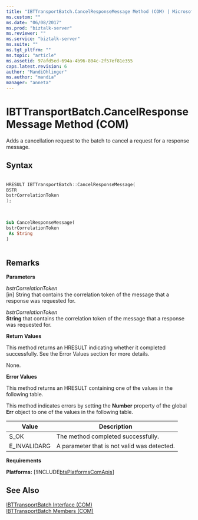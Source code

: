 ```yaml
---
title: "IBTTransportBatch.CancelResponseMessage Method (COM) | Microsoft Docs"
ms.custom: ""
ms.date: "06/08/2017"
ms.prod: "biztalk-server"
ms.reviewer: ""
ms.service: "biztalk-server"
ms.suite: ""
ms.tgt_pltfrm: ""
ms.topic: "article"
ms.assetid: 97afd5ed-694a-4b96-804c-2f57ef81e355
caps.latest.revision: 6
author: "MandiOhlinger"
ms.author: "mandia"
manager: "anneta"
---
```

# IBTTransportBatch.CancelResponseMessage Method (COM)
Adds a cancellation request to the batch to cancel a request for a response message.  
  
## Syntax  
  
```cpp  
  
HRESULT IBTTransportBatch::CancelResponseMessage(  
BSTR  
bstrCorrelationToken  
);  
  
```  
  
```vb  
  
Sub CancelResponseMessage(  
bstrCorrelationToken  
 As String  
)  
  
```  
  
## Remarks  
 **Parameters**  
  
 *bstrCorrelationToken*  
 [in] String that contains the correlation token of the message that a response was requested for.  
  
 *bstrCorrelationToken*  
 **String** that contains the correlation token of the message that a response was requested for.  
  
 **Return Values**  
  
 This method returns an HRESULT indicating whether it completed successfully. See the Error Values section for more details.  
  
 None.  
  
 **Error Values**  
  
 This method returns an HRESULT containing one of the values in the following table.  
  
 This method indicates errors by setting the **Number** property of the global **Err** object to one of the values in the following table.  
  
|Value|Description|  
|-----------|-----------------|  
|S_OK|The method completed successfully.|  
|E_INVALIDARG|A parameter that is not valid was detected.|  
  
 **Requirements**  
  
 **Platforms:**  [!INCLUDE[btsPlatformsComApis](../includes/btsplatformscomapis-md.md)]  
  
## See Also  
 [IBTTransportBatch Interface (COM)](../core/ibttransportbatch-interface-com.md)   
 [IBTTransportBatch Members (COM)](../core/ibttransportbatch-members-com.md)